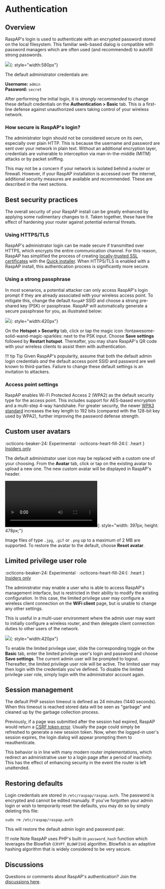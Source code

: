 # Authentication

## Overview
RaspAP's login is used to authenticate with an encrypted password stored on the local filesystem. This familiar web-based dialog is compatible with password managers which are often used (and recommended) to autofill strong passwords.

![](https://github.com/user-attachments/assets/b0546f68-3332-4f36-a8f4-ada10454cd16){: style="width:580px"}

The default administrator credentials are:

  **Username:** `admin`  
  **Password:** `secret`  

After performing the initial login, it is _strongly recommended_ to change these default credentials on the **Authentication > Basic** tab. This is a first-line defense against unauthorized users taking control of your wireless network.

### How secure is RaspAP's login?
The administrator login should not be considered secure on its own, especially over plain HTTP. This is because the username and password are sent over your network in plain text. Without an additional encryption layer, credentials are vulnerable to interception via man-in-the-middle (MITM) attacks or by packet sniffing.

This may not be a concern if your network is isolated behind a router or firewall. However, if your RaspAP installation is accessed over the internet, additional security measures are available and recommended. These are described in the next sections.

## Best security practices
The overall security of your RaspAP install can be greatly enhanced by applying some rudimentary changes to it. Taken together, these have the effect of hardening your router against potential external threats.

### Using HTTPS/TLS
RaspAP's administrator login can be made secure if transmitted over HTTPS, which encrypts the entire communication channel. For this reason, RaspAP has simplified the process of creating [locally-trusted SSL certificates](../features-experimental/ssl.md) with the [Quick installer](../features-experimental/ssl.md#quick-installer). When HTTPS/TLS is enabled with a RaspAP install, this authentication process is significantly more secure. 

### Using a strong passphrase
In most scenarios, a potential attacker can only access RaspAP's login prompt if they are already associated with your wireless access point. To mitigate this, change the default `RaspAP` SSID and choose a strong pre-shared key (PSK) or passphrase. RaspAP will automatically generate a secure passphrase for you, as illustrated below:

![](https://github.com/user-attachments/assets/416d32fc-0163-40d9-9e7f-c4d256d3f715){: style="width:420px"}

On the **Hotspot > Security** tab, click or tap the magic icon :fontawesome-solid-wand-magic-sparkles: next to the PSK input. Choose **Save settings** followed by **Restart hotspot**. Thereafter, you may share RaspAP's QR code with your wireless clients to assist them with authentication.

!!! tip Tip
    Given RaspAP's popularity, assume that both the default admin login credentials _and_ the default access point SSID and password are well known to third-parties. Failure to change these default settings is an invitation to attackers.

### Access point settings
RaspAP enables Wi-Fi Protected Access 2 (WPA2) as the default security type for the access point. This includes support for AES-based encryption and a multi-step 4-way handshake. For greater security, the newer [WPA3 standard](ap-basics.md#wpa3-personal) increases the key length to 192 bits (compared with the 128-bit key used by WPA2), further improving the password defense strength.

## Custom user avatars
:octicons-beaker-24: Experimental · :octicons-heart-fill-24:{: .heart } [Insiders only](../features-insiders/index.md)

The default administrator user icon may be replaced with a custom one of your choosing. From the **Avatar** tab, click or tap on the existing avatar to upload a new one. The new custom avatar will be displayed in RaspAP's header.

![type:video](../images/avatar.mp4){: style="width: 397px; height: 478px;"}

Image files of type `.jpg`, `.gif` or `.png` up to a maximum of 2 MB are supported. To restore the avatar to the default, choose **Reset avatar**.

## Limited privilege user role
:octicons-beaker-24: Experimental · :octicons-heart-fill-24:{: .heart } [Insiders only](../features-insiders/index.md)

The administrator may enable a user who is able to access RaspAP's management interface, but is restricted in their ability to modify the existing configuration. In this case, the limited privilege user may configure a wireless client connection on the **WiFi client** page, but is unable to change any other settings. 

This is useful in a multi-user environment where the admin user may want to initially configure a wireless router, and then delegate client connection duties to other users of the network.

![](https://github.com/user-attachments/assets/afe63740-5e1b-4b64-a325-b282fdfbecd2){: style="width:420px"}

To enable the limited privilege user, slide the corresponding toggle on the **Basic** tab, enter the limited privilege user's login and password and choose **Save settings**. The current admin user will be prompted to logout. Thereafter, the limited privilege user role will be active. The limited user may then login with the credentials you've defined. To disable the limited privilege user role, simply login with the administrator account again.

## Session management
The default PHP session timeout is defined as 24 minutes (1440 seconds). When this timeout is reached stored data will be seen as "garbage" and cleaned up by the garbage collection process.

Previously, if a page was submitted after the session had expired, RaspAP would return a [CSRF token error](../faq.md#token). Usually the page could simply be refreshed to generate a new session token. Now, when the logged-in user's session expires, the login dialog will appear prompting them to reauthenticate.

This behavior is in line with many modern router implementations, which redirect an administrative user to a login page after a period of inactivity. This has the effect of enhancing security in the event the router is left unattended.

## Restoring defaults
Login credentials are stored in `/etc/raspap/raspap.auth`. The password is encrypted and cannot be edited manually. If you've forgotten your admin login or wish to temporarily reset the defaults, you may do so by simply deleting this file:

```
sudo rm /etc/raspap/raspap.auth
```

This will restore the default admin login and password pair.

!!! note Note
    RaspAP uses PHP's built-in `password_hash` function which leverages the Blowfish (`CRYPT_BLOWFISH`) algorithm. Blowfish is an adaptive hashing algorithm that is widely considered to be very secure.

## Discussions
Questions or comments about RaspAP's authentication? Join the [discussions here](https://github.com/RaspAP/raspap-webgui/discussions/).

